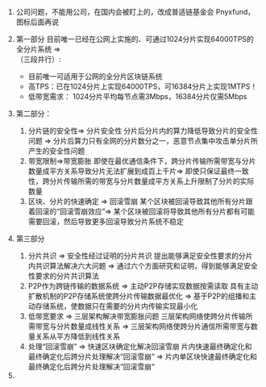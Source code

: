 1. 公司问题，不能用公司，在国内会被盯上的，改成普适链基金会 Pnyxfund，图标后面再说
2. 第一部分
   目前唯一已经在公网上实施的、可通过1024分片实现64000TPS的全分片系统 =>    
   （三段并行）:
   
   * 目前唯一可适用于公网的全分片区块链系统
   * 高TPS：已在1024分片上实现64000TPS，可16384分片上实现1MTPS！
   * 低带宽需求： 1024分片平均每节点需3Mbps，16384分片仅需5Mbps
3. 第二部分：
   1. 分片链的安全性=> 分片安全性
        分片后分片内的算力降低导致分片的安全性问题 => 
        分片后算力只有全网的分片数分之一，恶意节点集中攻击单分片所产生的安全性问题
   1. 带宽限制=>带宽膨胀
        即使在最优通信条件下，跨分片传输所需带宽与分片数量成平方关系导致分片无法扩展到成百上千片=>
        即使只保证最终一致性，跨分片传输所需的带宽与分片数量成平方关系上升限制了分片的实际数量
   2. 区块、分片的快速确定 => 回滚雪崩
        某个区块被回滚导致其他所有分片跟着回滚的“回滚雪崩效应”=>
        某个区块被回滚将导致其他所有分片都有可能需要回滚，然后导致更多回滚导致分片系统不稳定
3. 第三部分
   1. 分片共识                =>    安全性经过证明的分片共识
        提出能够满足安全性要求的分片内共识算法解决六大问题 => 
        通过六个方面研究和证明，得到能够满足安全性要求的分片共识算法
   2. P2P作为跨链传输的数据系统  =>   主动P2P存储实现数据按需读取
        具有主动扩散机制的P2P存储系统使跨分片传输数据最优化 => 
        基于P2P的组播和主动存储系统，使数据只在需要的分片内传输实现最小化
   3.  低带宽要求              =>   三层架构解决带宽膨胀问题
        三层架构网络使跨分片传输所需带宽与分片数量成线性关系 => 
        三层架构网络使跨分片通信所需带宽与数量关系从平方降低到线性关系
   4.  处理“回滚雪崩”          =>    快速区块确定化解决回滚雪崩
        片内快速最终确定化和最终确定化后跨分片处理解决“回滚雪崩” => 
        片内单区块快速最终确定化和最终确定化后跨分片处理解决“回滚雪崩“

4. 
